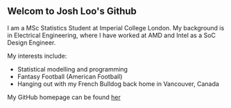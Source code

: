 ## Welcom to Josh Loo's Github
I am a MSc Statistics Student at Imperial College London. My background is in Electrical Engineering, where I have worked at AMD and Intel as a SoC Design Engineer.

My interests include:
- Statistical modelling and programming
- Fantasy Football (American Football)
- Hanging out with my French Bulldog back home in Vancouver, Canada

My GitHub homepage can be found [her](https://github.com/jjl125)
